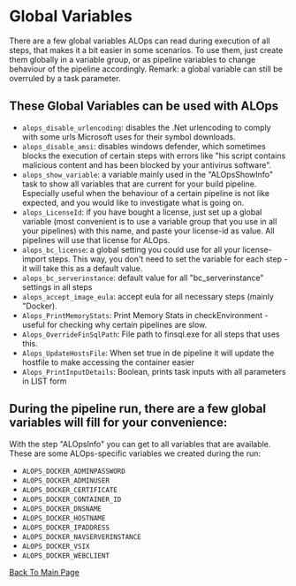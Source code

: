 # Global Variables

There are a few global variables ALOps can read during execution of all steps, that makes it a bit easier in some scenarios.  To use them, just create them globally in a variable group, or as pipeline variables to change behaviour of the pipeline accordingly.  Remark: a global variable can still be overruled by a task parameter.

## These Global Variables can be used with ALOps

* `alops_disable_urlencoding`: disables the .Net urlencoding to comply with some urls Microsoft uses for their symbol downloads.
* `alops_disable_amsi`: disables windows defender, which sometimes blocks the execution of certain steps with errors like "his script contains malicious content and has been blocked by your antivirus software".
* `alops_show_variable`: a variable mainly used in the "ALOpsShowInfo" task to show all variables that are current for your build pipeline.  Especially useful when the behaviour of a certain pipeline is not like expected, and you would like to investigate what is going on.
* `alops_LicenseId`: if you have bought a license, just set up a global variable (most convenient is to use a variable group that you use in all your pipelines) with this name, and paste your license-id as value.  All pipelines will use that license for ALOps.
* `alops_bc_license`: a global setting you could use for all your license-import steps.  This way, you don't need to set the variable for each step - it will take this as a default value.
* `alops_bc_serverinstance`: default value for all "bc_serverinstance" settings in all steps
* `alops_accept_image_eula`: accept eula for all necessary steps (mainly "Docker).
* `Alops_PrintMemoryStats`: Print Memory Stats in checkEnvironment - useful for checking why certain pipelines are slow.
* `Alops_OverrideFinSqlPath`: File path to finsql.exe for all steps that uses this.
* `Alops_UpdateHostsFile`: When set true in de pipeline it will update the hostfile to make accessing the container easier
* `Alops_PrintInputDetails`: Boolean, prints task inputs with all parameters in LIST form

## During the pipeline run, there are a few global variables will fill for your convenience:
With the step "ALOpsInfo" you can get to all variables that are available.  These are some ALOps-specific variables we created during the run:

* `ALOPS_DOCKER_ADMINPASSWORD`
* `ALOPS_DOCKER_ADMINUSER`
* `ALOPS_DOCKER_CERTIFICATE`
* `ALOPS_DOCKER_CONTAINER_ID`
* `ALOPS_DOCKER_DNSNAME`
* `ALOPS_DOCKER_HOSTNAME`
* `ALOPS_DOCKER_IPADDRESS`
* `ALOPS_DOCKER_NAVSERVERINSTANCE`
* `ALOPS_DOCKER_VSIX`
* `ALOPS_DOCKER_WEBCLIENT`

[Back To Main Page](../README.md)